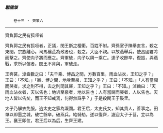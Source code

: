 

##### 戰國策
　　`卷十三 ‧ 齊策六`

* * *

齊負郭之民有狐咺者

齊負郭之民有狐咺者，正議，閔王斮之檀衢，百姓不附。齊孫室子陳舉直言，殺之東閭，宗族離心。司馬穰苴為政者也，殺之，大臣不親。以故燕舉兵，使昌國君將而擊之。齊使向子將而應之。齊軍破，向子以輿一乘亡。達子收餘卒，復振，與燕戰，求所以償者，閔王不肯與，軍破走。

王奔莒，淖齒數之曰：「夫千乘、博昌之間，方數百里，雨血沾衣，王知之乎？」王曰：「不知。」「嬴、博之間，地坼至泉，王知之乎？」王曰：「不知。」「人有當闕而哭者，求之則不得，去之則聞其聲，王知之乎？」王曰：「不知。」淖齒曰：「天雨血沾衣者，天以告也；地坼至泉者，地以告也；人有當闕而哭者，人以告也。天地人皆以告矣，而王不知戒焉，何得無誅乎？」于是殺閔王于鼓里。

太子乃解衣免服，逃太史之家為溉園。君王后，太史氏女，知其貴人，善事之。田單以即墨之城，破亡餘卒，破燕兵，紿騎劫，遂以復齊，遽迎太子于莒，立以為王。襄王即位，君王后以為后，生齊王建。

* * *

